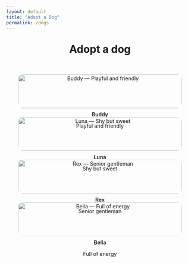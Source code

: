 ```yaml
---
layout: default
title: "Adopt a Dog"
permalink: /dogs
---
```


<h1 style="text-align:center; margin-top: 2rem;">Adopt a dog</h1>

<!-- Dog Grid -->
<div style="display: grid; grid-template-columns: repeat(auto-fill, minmax(220px, 1fr)); gap: 1.5rem; padding: 2rem;">

  <!-- Example Dog -->
  <div style="text-align: center;">
    <img src="{{ '/assets/dogs/dog1.jpg' | relative_url }}" 
         alt="Buddy — Playful and friendly" 
         style="width:100%; border-radius:12px; cursor:pointer; transition: transform 0.3s ease;"
         onclick="openModal(this)">
    <p style="margin-top: 0.5rem; font-weight:600;">Buddy</p>
    <p>Playful and friendly</p>
  </div>

  <div style="text-align: center;">
    <img src="{{ '/assets/dogs/dog2.jpg' | relative_url }}" 
         alt="Luna — Shy but sweet" 
         style="width:100%; border-radius:12px; cursor:pointer; transition: transform 0.3s ease;"
         onclick="openModal(this)">
    <p style="margin-top: 0.5rem; font-weight:600;">Luna</p>
    <p>Shy but sweet</p>
  </div>

  <div style="text-align: center;">
    <img src="{{ '/assets/dogs/dog3.jpg' | relative_url }}" 
         alt="Rex — Senior gentleman" 
         style="width:100%; border-radius:12px; cursor:pointer; transition: transform 0.3s ease;"
         onclick="openModal(this)">
    <p style="margin-top: 0.5rem; font-weight:600;">Rex</p>
    <p>Senior gentleman</p>
  </div>

  <div style="text-align: center;">
    <img src="{{ '/assets/dogs/dog4.jpg' | relative_url }}" 
         alt="Bella — Full of energy" 
         style="width:100%; border-radius:12px; cursor:pointer; transition: transform 0.3s ease;"
         onclick="openModal(this)">
    <p style="margin-top: 0.5rem; font-weight:600;">Bella</p>
    <p>Full of energy</p>
  </div>

  <!-- Add more dogs here following the same pattern -->

</div>

<!-- Popup Modal -->
<div id="modal" 
     style="display:none; position:fixed; top:0; left:0; width:100%; height:100%; 
            background:rgba(0,0,0,0.8); justify-content:center; align-items:center; flex-direction:column; z-index:1000;">
  <img id="modal-img" src="" 
       style="max-width:90%; max-height:80%; border-radius:10px; box-shadow:0 0 20px rgba(255,255,255,0.3);">
  <p id="modal-caption" 
     style="color:white; margin-top:1rem; font-size:1.2rem; text-align:center;"></p>
</div>

<script>
function openModal(img) {
  const modal = document.getElementById('modal');
  const modalImg = document.getElementById('modal-img');
  const caption = document.getElementById('modal-caption');

  modalImg.src = img.src;
  caption.textContent = img.alt;
  modal.style.display = 'flex';

  modal.onclick = () => {
    modal.style.display = 'none';
  };
}
</script>
